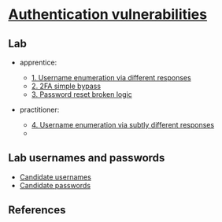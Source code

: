 # [Authentication vulnerabilities](https://portswigger.net/web-security/authentication)

## Lab

- apprentice:
  - [1. Username enumeration via different responses](./lab/1.%20Username%20enumeration%20via%20different%20responses.md)
  - [2. 2FA simple bypass](./lab/2.%202FA%20simple%20bypass.md)
  - [3. Password reset broken logic](./lab/3.%20Password%20reset%20broken%20logic.md)

- practitioner:
  - [4. Username enumeration via subtly different responses](./lab/4.%20Username%20enumeration%20via%20subtly%20different%20responses.md)
  - 

## Lab usernames and passwords

- [Candidate usernames](https://portswigger.net/web-security/authentication/auth-lab-usernames)
- [Candidate passwords](https://portswigger.net/web-security/authentication/auth-lab-passwords)

## References
